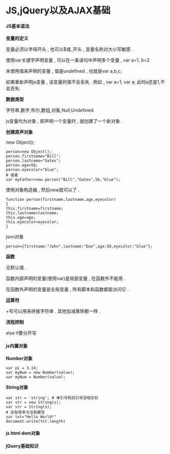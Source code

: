 # JS,jQuery以及AJAX基础

#### JS基本语法

**变量的定义**

变量必须以字母开头 , 也可以$或\_开头 , 变量名称对大小写敏感 .

使用var关键字声明变量 , 可以在一条语句中声明多个变量 , var a=1, b=2

未使用值来声明的变量 , 值是undefined , 也就是var a,b,c;

如果重新声明js变量 , 该变量的值不会丢失 . 例如 , var a=1; var a; 此时a还是1,不会丢失.

**数据类型**

字符串,数字,布尔,数组,对象,Null,Undefined.

js变量均为对象 , 即声明一个变量时 , 就创建了一个新对象 .

**创建原声对象**

new Object\(\);

```
person=new Object();
person.firstname="Bill";
person.lastname="Gates";
person.age=56;
person.eyecolor="blue";
# 或者
var myFather=new person("Bill","Gates",56,"blue");
```

使用对象构造器 , 然后new就可以了 .

```
function person(firstname,lastname,age,eyecolor)
{
this.firstname=firstname;
this.lastname=lastname;
this.age=age;
this.eyecolor=eyecolor;
}
```

json对象

```
person={firstname:"John",lastname:"Doe",age:50,eyecolor:"blue"};
```

**函数**

无默认值 .

函数内部声明的变量\(使用var\)是局部变量 , 在函数外不能用 .

在函数外声明的变量是全局变量 , 所有脚本和函数都能访问它 .

**运算符**

+号可以用来拼接字符串 . 其他加减乘除都一样 .

**流程控制**

else if要分开写

#### js内置对象

**Number对象**

```
var pi = 3.14;
var myNum = new Number(value);
var myNum = Number(value);
```

**String对象**

```
var str = 'string'; # 单引号和双引号没啥区别
var str = new String(s);
var str = String(s);
# 还有很多方法和属性
var txt="Hello World!"
document.write(txt.length)
```



#### js html dom对象

#### jQuery基础知识



